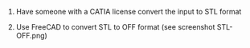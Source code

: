 1) Have someone with a CATIA license convert the input to STL format 

2) Use FreeCAD to convert STL to OFF format (see screenshot STL-OFF.png)

